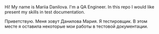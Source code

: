 Hi!
My name is Mariia Danilova. I'm a QA Engineer. In this repo I would like present my skills in test documentation.

Приветствую.
Меня зовут Данилова Мария. Я тестировщик. В этом месте я оставила некоторые мои работы в тестовой документации.
